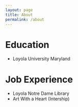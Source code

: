 ```yaml
---
layout: page
title: About
permalink: /about
---
```


# Education

* Loyola University Maryland 

# Job Experience

* Loyola Notre Dame Library 
* Art With a Heart (Intership)

